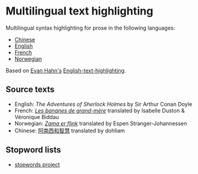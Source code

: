 # Multilingual text highlighting

Multilingual syntax highlighting for prose in the following languages:

* [Chinese](https://dohliam.github.io/multilingual-text-highlighting/index-zh.html)
* [English](https://dohliam.github.io/multilingual-text-highlighting/index-en.html)
* [French](https://dohliam.github.io/multilingual-text-highlighting/index-fr.html)
* [Norwegian](https://dohliam.github.io/multilingual-text-highlighting/index-no.html)

Based on [Evan Hahn's](https://github.com/EvanHahn) [English-text-highlighting](https://github.com/EvanHahn/English-text-highlighting).

## Source texts

* English: _The Adventures of Sherlock Holmes_ by Sir Arthur Conan Doyle
* French: [_Les bananes de grand-mère_](http://my.africanstorybook.org/stories/les-bananes-de-grand-m%C3%A8re) translated by Isabelle Duston & Véronique Biddau
* Norwegian: [_Zama er flink_](https://global-asp.github.io/stories/no/0095_zama-er-flink_slides.html) translated by Espen Stranger-Johannessen
* Chinese: [阿南西和智慧](https://global-asp.github.io/stories/zh/0006_%E9%98%BF%E5%8D%97%E8%A5%BF%E5%92%8C%E6%99%BA%E6%85%A7_slides.html) translated by dohliam

## Stopword lists

* [stopwords project](https://github.com/6/stopwords-json)
